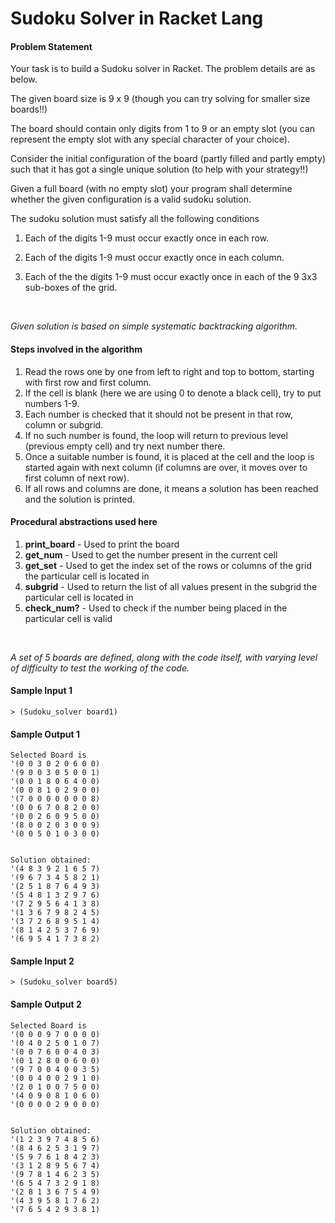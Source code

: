 # Sudoku Solver in Racket Lang
#### Problem Statement
Your task is to build a Sudoku solver in Racket.  The problem details are as below.

The given board size is 9 x 9 (though you can try solving for smaller size boards!!) 

The board should contain only digits from 1 to 9 or an empty slot (you can represent the empty slot with any special character of your choice). 

Consider the initial configuration of the board (partly filled and partly empty) such that it has got a single unique solution (to help with your strategy!!) 

Given a full board (with no empty slot) your program shall determine whether the given configuration is a valid sudoku solution. 

The sudoku solution must satisfy all the following conditions 

1. Each of the digits 1-9 must occur exactly once in each row. 

2. Each of the digits 1-9 must occur exactly once in each column. 

3. Each of the the digits 1-9 must occur exactly once in each of the 9 3x3 sub-boxes of the grid. 
<br>

*Given solution is based on simple systematic backtracking algorithm.*

#### Steps involved in the algorithm
1. Read the rows one by one from left to right and top to bottom, starting with first row and first column. 
2. If the cell is blank (here we are using 0 to denote a black cell), try to put numbers 1-9. 
3. Each number is checked that it should not be present in that row, column or subgrid. 
4. If no such number is found, the loop will return to previous level (previous empty cell) and try next number there. 
5. Once a suitable number is found, it is placed at the cell and the loop is started again with next column (if columns are over, it moves over to first column of next row). 
6. If all rows and columns are done, it means a solution has been reached and the solution is printed.

#### Procedural abstractions used here
1. **print_board** - Used to print the board
2. **get_num** - Used to get the number present in the current cell
3. **get_set** - Used to get the index set of the rows or columns of the grid the particular cell is located in
4. **subgrid** - Used to return the list of all values present in the subgrid the particular cell is located in
5. **check_num?** - Used to check if the number being placed in the particular cell is valid
<br>

*A set of 5 boards are defined, along with the code itself, with varying level of difficulty to test the working of the code.*

#### Sample Input 1
```racket
> (Sudoku_solver board1)
```

#### Sample Output 1
```racket
Selected Board is 
'(0 0 3 0 2 0 6 0 0)
'(9 0 0 3 0 5 0 0 1)
'(0 0 1 8 0 6 4 0 0)
'(0 0 8 1 0 2 9 0 0)
'(7 0 0 0 0 0 0 0 8)
'(0 0 6 7 0 8 2 0 0)
'(0 0 2 6 0 9 5 0 0)
'(8 0 0 2 0 3 0 0 9)
'(0 0 5 0 1 0 3 0 0)


Solution obtained:
'(4 8 3 9 2 1 6 5 7)
'(9 6 7 3 4 5 8 2 1)
'(2 5 1 8 7 6 4 9 3)
'(5 4 8 1 3 2 9 7 6)
'(7 2 9 5 6 4 1 3 8)
'(1 3 6 7 9 8 2 4 5)
'(3 7 2 6 8 9 5 1 4)
'(8 1 4 2 5 3 7 6 9)
'(6 9 5 4 1 7 3 8 2)

```

#### Sample Input 2
```racket
> (Sudoku_solver board5)
```

#### Sample Output 2
```racket
Selected Board is 
'(0 0 0 9 7 0 0 0 0)
'(0 4 0 2 5 0 1 0 7)
'(0 0 7 6 0 0 4 0 3)
'(0 1 2 8 0 0 6 0 0)
'(9 7 0 0 4 0 0 3 5)
'(0 0 4 0 0 2 9 1 0)
'(2 0 1 0 0 7 5 0 0)
'(4 0 9 0 8 1 0 6 0)
'(0 0 0 0 2 9 0 0 0)


Solution obtained:
'(1 2 3 9 7 4 8 5 6)
'(8 4 6 2 5 3 1 9 7)
'(5 9 7 6 1 8 4 2 3)
'(3 1 2 8 9 5 6 7 4)
'(9 7 8 1 4 6 2 3 5)
'(6 5 4 7 3 2 9 1 8)
'(2 8 1 3 6 7 5 4 9)
'(4 3 9 5 8 1 7 6 2)
'(7 6 5 4 2 9 3 8 1)
```
